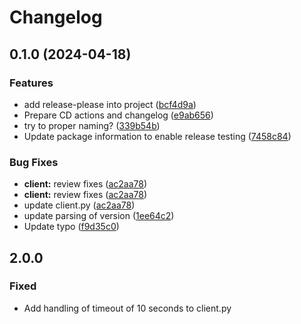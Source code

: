 # Changelog

## 0.1.0 (2024-04-18)


### Features

* add release-please into project ([bcf4d9a](https://github.com/martinalbert/buttercms-python/commit/bcf4d9a6c84b7234e4a110f20f1bb42f1854d412))
* Prepare CD actions and changelog ([e9ab656](https://github.com/martinalbert/buttercms-python/commit/e9ab65657cc6e62f23fc8c0d3916a7c48c1da7ab))
* try to proper naming? ([339b54b](https://github.com/martinalbert/buttercms-python/commit/339b54bcd111da98600739e9b6532119a4cc54ff))
* Update package information to enable release testing ([7458c84](https://github.com/martinalbert/buttercms-python/commit/7458c847594e4d32d8fdbd12eb159242732233ff))


### Bug Fixes

* **client:** review fixes ([ac2aa78](https://github.com/martinalbert/buttercms-python/commit/ac2aa782c2c64f440f717dc7b32df6cdbd192e9b))
* **client:** review fixes ([ac2aa78](https://github.com/martinalbert/buttercms-python/commit/ac2aa782c2c64f440f717dc7b32df6cdbd192e9b))
* update client.py ([ac2aa78](https://github.com/martinalbert/buttercms-python/commit/ac2aa782c2c64f440f717dc7b32df6cdbd192e9b))
* update parsing of version ([1ee64c2](https://github.com/martinalbert/buttercms-python/commit/1ee64c2c8ac480a7994da25ec5b284b7f4d3b6d6))
* Update typo ([f9d35c0](https://github.com/martinalbert/buttercms-python/commit/f9d35c091f54037e4ce0e5a14762452864b6ec46))

## 2.0.0

### Fixed
- Add handling of timeout of 10 seconds to client.py
